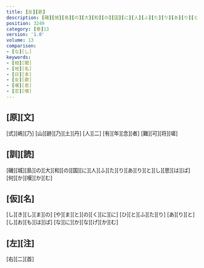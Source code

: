 ```yaml
---
title: [反][歌]
description: [磯][城][島][の][大][和][の][国][に][人][ふ][た][り][あ][り][と][し][思][は][ば][何][か][嘆][か][む]
position: 3249
category: [巻]13
version: '1.0'
volume: 13
comparison:
- [な][し]
keywords:
- [相][聞]
- [地][名]
- [日][本]
- [女][歌]
- [嘆][息]
- [恋][情]
---
```


## [原][文]

[式][嶋][乃] [山][跡][乃][土][丹] [人][二] [有][年][念][者] [難][可][将][嗟]

## [訓][読]

[磯][城][島][の][大][和][の][国][に][人][ふ][た][り][あ][り][と][し][思][は][ば][何][か][嘆][か][む]

## [仮][名]

[し][き][し][ま][の] [や][ま][と][の][く][に][に] [ひ][と][ふ][た][り] [あ][り][と][し][お][も][は][ば] [な][に][か][な][げ][か][む]

## [左][注]

[右][二][首]
